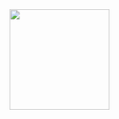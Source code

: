 
<div align ="center">
<a href="https://github.com/imysh578"><img align="center" style="height:180px" src="https://github-readme-stats.vercel.app/api/top-langs/?username=tae98&layout=compact&theme=nord&hide_border=true" /></a> 
</div>
